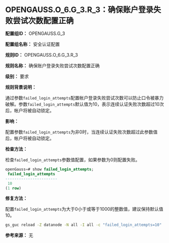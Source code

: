 **<font size="5">OPENGAUSS.O_6.G_3.R_3：确保账户登录失败尝试次数配置正确</font>**

**配置组ID：**
OPENGAUSS.G_3

**配置组名称：**
安全认证配置

**规则ID：**
OPENGAUSS.O_6.G_3.R_3

**规则名称：**
确保账户登录失败尝试次数配置正确

**级别：**
要求

**规则背景说明：**

通过参数`failed_login_attempts`配置帐户登录失败尝试次数可以防止口令被暴力破解。参数`failed_login_attempts`默认值为10，表示连续认证失败次数超过10次后，帐户将被自动锁定。

**影响：**

配置参数`failed_login_attempts`为非0时，当连续认证失败次数超过此参数值后，帐户将被自动锁定。

**检查方法：**

检查`failed_login_attempts`参数值配置，如果参数为0则配置失败。

```sql
openGauss=# show failed_login_attempts;
 failed_login_attempts
-----------------------
 10
(1 row)
```

**修复方法：**

配置`failed_login_attempts`为大于0小于或等于1000的整数值，建议保持默认值10。

```bash
gs_guc reload -Z datanode -N all -I all -c "failed_login_attempts=10"
```

**参考来源：**
无
